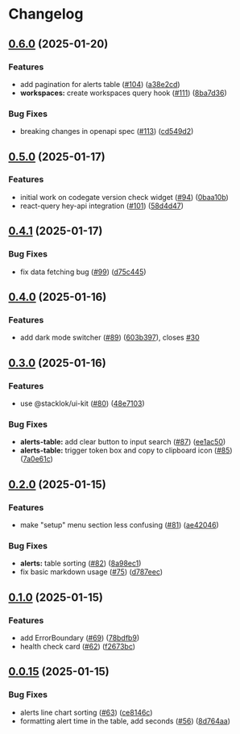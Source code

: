 # Changelog

## [0.6.0](https://github.com/stacklok/codegate-ui/compare/v0.5.0...v0.6.0) (2025-01-20)


### Features

* add pagination for alerts table ([#104](https://github.com/stacklok/codegate-ui/issues/104)) ([a38e2cd](https://github.com/stacklok/codegate-ui/commit/a38e2cdd2ced63de130fe3a88118cc00a977b41f))
* **workspaces:** create workspaces query hook ([#111](https://github.com/stacklok/codegate-ui/issues/111)) ([8ba7d36](https://github.com/stacklok/codegate-ui/commit/8ba7d369a6a51dfc66e4cc445b196bde77969061))


### Bug Fixes

* breaking changes in openapi spec ([#113](https://github.com/stacklok/codegate-ui/issues/113)) ([cd549d2](https://github.com/stacklok/codegate-ui/commit/cd549d2feb2d87c97205653458faa586442cfc8c))

## [0.5.0](https://github.com/stacklok/codegate-ui/compare/v0.4.1...v0.5.0) (2025-01-17)


### Features

* initial work on codegate version check widget ([#94](https://github.com/stacklok/codegate-ui/issues/94)) ([0baa10b](https://github.com/stacklok/codegate-ui/commit/0baa10ba8875c6baa977b34eba637d8b1e11aa63))
* react-query hey-api integration ([#101](https://github.com/stacklok/codegate-ui/issues/101)) ([58d4d47](https://github.com/stacklok/codegate-ui/commit/58d4d477677f5047c3b7efa7f744a5e88c57dd8f))

## [0.4.1](https://github.com/stacklok/codegate-ui/compare/v0.4.0...v0.4.1) (2025-01-17)


### Bug Fixes

* fix data fetching bug ([#99](https://github.com/stacklok/codegate-ui/issues/99)) ([d75c445](https://github.com/stacklok/codegate-ui/commit/d75c445332827d8b1141f03d4c5a42627b6c71c7))

## [0.4.0](https://github.com/stacklok/codegate-ui/compare/v0.3.0...v0.4.0) (2025-01-16)


### Features

* add dark mode switcher ([#89](https://github.com/stacklok/codegate-ui/issues/89)) ([603b397](https://github.com/stacklok/codegate-ui/commit/603b397d25071ad6852f18c0cc5deb21f6fdba7c)), closes [#30](https://github.com/stacklok/codegate-ui/issues/30)

## [0.3.0](https://github.com/stacklok/codegate-ui/compare/v0.2.0...v0.3.0) (2025-01-16)


### Features

* use @stacklok/ui-kit ([#80](https://github.com/stacklok/codegate-ui/issues/80)) ([48e7103](https://github.com/stacklok/codegate-ui/commit/48e7103bb9faa32d50c24b59b937b40b2c1ab27e))


### Bug Fixes

* **alerts-table:** add clear button to input search ([#87](https://github.com/stacklok/codegate-ui/issues/87)) ([ee1ac50](https://github.com/stacklok/codegate-ui/commit/ee1ac50a5066daa8f149c590d0144f93e2c3dad8))
* **alerts-table:** trigger token box and copy to clipboard icon ([#85](https://github.com/stacklok/codegate-ui/issues/85)) ([7a0e61c](https://github.com/stacklok/codegate-ui/commit/7a0e61c62bdd0c466b529f4c1b6eb38e8fdbafef))

## [0.2.0](https://github.com/stacklok/codegate-ui/compare/v0.1.0...v0.2.0) (2025-01-15)


### Features

* make "setup" menu section less confusing ([#81](https://github.com/stacklok/codegate-ui/issues/81)) ([ae42046](https://github.com/stacklok/codegate-ui/commit/ae42046f76a08a3f7cb2ad2ba3e348b82764c7d5))


### Bug Fixes

* **alerts:** table sorting ([#82](https://github.com/stacklok/codegate-ui/issues/82)) ([8a98ec1](https://github.com/stacklok/codegate-ui/commit/8a98ec187dba98be0d4b300e4057ee8c6cba9183))
* fix basic markdown usage ([#75](https://github.com/stacklok/codegate-ui/issues/75)) ([d787eec](https://github.com/stacklok/codegate-ui/commit/d787eec17f83ff8422993ba536a1817c4a0e55f1))

## [0.1.0](https://github.com/stacklok/codegate-ui/compare/v0.0.15...v0.1.0) (2025-01-15)


### Features

* add ErrorBoundary ([#69](https://github.com/stacklok/codegate-ui/issues/69)) ([78bdfb9](https://github.com/stacklok/codegate-ui/commit/78bdfb9ef98ee9426c35c254fd4f670954c162b1))
* health check card ([#62](https://github.com/stacklok/codegate-ui/issues/62)) ([f2673bc](https://github.com/stacklok/codegate-ui/commit/f2673bcf71d2ce1850ac9ad8e861bf448ac84a91))

## [0.0.15](https://github.com/stacklok/codegate-ui/compare/v0.0.14...v0.0.15) (2025-01-15)


### Bug Fixes

* alerts line chart sorting ([#63](https://github.com/stacklok/codegate-ui/issues/63)) ([ce8146c](https://github.com/stacklok/codegate-ui/commit/ce8146c644b9a44884aba2a5b4fc0adba08a4518))
* formatting alert time in the table, add seconds ([#56](https://github.com/stacklok/codegate-ui/issues/56)) ([8d764aa](https://github.com/stacklok/codegate-ui/commit/8d764aac08329fceb2e3bc53b0ba01ef785ecf7e))
